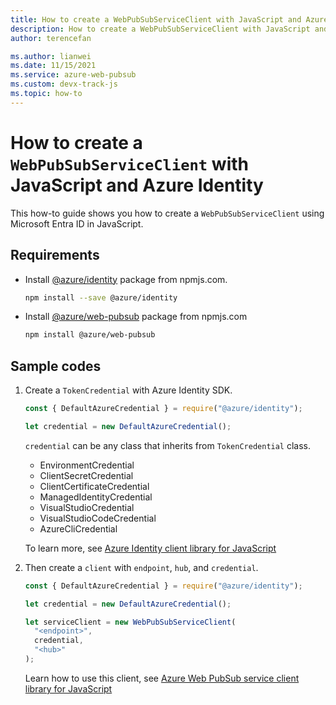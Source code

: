 ```yaml
---
title: How to create a WebPubSubServiceClient with JavaScript and Azure Identity
description: How to create a WebPubSubServiceClient with JavaScript and Azure Identity
author: terencefan

ms.author: lianwei
ms.date: 11/15/2021
ms.service: azure-web-pubsub
ms.custom: devx-track-js
ms.topic: how-to
---
```


# How to create a `WebPubSubServiceClient` with JavaScript and Azure Identity

This how-to guide shows you how to create a `WebPubSubServiceClient` using Microsoft Entra ID in JavaScript.

## Requirements

- Install [@azure/identity](https://www.npmjs.com/package/@azure/identity) package from npmjs.com.

  ```bash
  npm install --save @azure/identity
  ```

- Install [@azure/web-pubsub](https://www.npmjs.com/package/@azure/web-pubsub) package from npmjs.com

  ```bash
  npm install @azure/web-pubsub
  ```

## Sample codes

1. Create a `TokenCredential` with Azure Identity SDK.

   ```javascript
   const { DefaultAzureCredential } = require("@azure/identity");

   let credential = new DefaultAzureCredential();
   ```

   `credential` can be any class that inherits from `TokenCredential` class.

   - EnvironmentCredential
   - ClientSecretCredential
   - ClientCertificateCredential
   - ManagedIdentityCredential
   - VisualStudioCredential
   - VisualStudioCodeCredential
   - AzureCliCredential

   To learn more, see [Azure Identity client library for JavaScript](/javascript/api/overview/azure/identity-readme)

2. Then create a `client` with `endpoint`, `hub`, and `credential`.

   ```javascript
   const { DefaultAzureCredential } = require("@azure/identity");

   let credential = new DefaultAzureCredential();

   let serviceClient = new WebPubSubServiceClient(
     "<endpoint>",
     credential,
     "<hub>"
   );
   ```

   Learn how to use this client, see [Azure Web PubSub service client library for JavaScript](/javascript/api/overview/azure/web-pubsub-readme)

